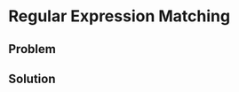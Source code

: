 # Regular Expression Matching

## Problem

[](desc.md ':include')

## Solution

[](solution.cpp ':include :type=code cpp')